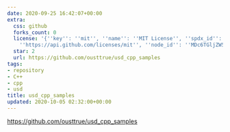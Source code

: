 ```yaml
---
date: 2020-09-25 16:42:07+00:00
extra:
  css: github
  forks_count: 0
  license: '{''key'': ''mit'', ''name'': ''MIT License'', ''spdx_id'': ''MIT'', ''url'':
    ''https://api.github.com/licenses/mit'', ''node_id'': ''MDc6TGljZW5zZTEz''}'
  star: 2
  url: https://github.com/ousttrue/usd_cpp_samples
tags:
- repository
- C++
- cpp
- usd
title: usd_cpp_samples
updated: 2020-10-05 02:32:00+00:00
---
```


<https://github.com/ousttrue/usd_cpp_samples>
